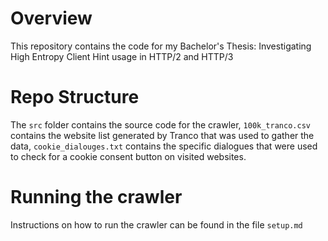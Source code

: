 # Overview
This repository contains the code for my Bachelor's Thesis: Investigating High Entropy Client Hint usage in HTTP/2 and
HTTP/3

# Repo Structure
The ```src``` folder contains the source code for the crawler, ```100k_tranco.csv``` contains the website list generated by Tranco that was used to gather the data, ```cookie_dialouges.txt``` contains the specific dialogues that were used to check for a cookie consent button on visited websites.

# Running the crawler
Instructions on how to run the crawler can be found in the file  ```setup.md```

